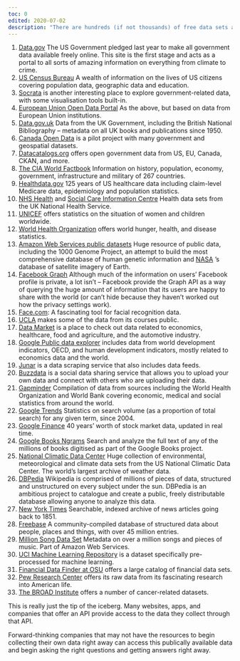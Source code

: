 ```yaml
---
toc: 0
edited: 2020-07-02
description: "There are hundreds (if not thousands) of free data sets available, ready to be used and analyzed by anyone willing to look for them.  Below is a list of some of the most globally interesting I’ve come across, but there are many, many more in many different niches."
---
```

1. [Data.gov](http://data.gov/) The US Government pledged last year to make all government data available freely online. This site is the first stage and acts as a portal to all sorts of amazing information on everything from climate to crime.
1. [US Census Bureau](http://www.census.gov/data.html) A wealth of information on the lives of US citizens covering population data, geographic data and education.
1. [Socrata](http://www.socrata.com/discover/) is another interesting place to explore government-related data, with some visualisation tools built-in.
1. [European Union Open Data Portal](http://open-data.europa.eu/en/data/) As the above, but based on data from European Union institutions.
1. [Data.gov.uk](http://data.gov.uk/) Data from the UK Government, including the British National Bibliography – metadata on all UK books and publications since 1950.
1. [Canada Open Data](http://www.data.gc.ca/) is a pilot project with many government and geospatial datasets.
1. [Datacatalogs.org](http://opengovernmentdata.org/data/) offers open government data from US, EU, Canada, CKAN, and more.
1. [The CIA World Factbook](https://www.cia.gov/library/publications/the-world-factbook/) Information on history, population, economy, government, infrastructure and military of 267 countries.
1. [Healthdata.gov](https://www.healthdata.gov/) 125 years of US healthcare data including claim-level Medicare data, epidemiology and population statistics.
1. [NHS Health](http://www.forbes.com/health/) and [Social Care Information Centre](http://www.hscic.gov.uk/home) Health data sets from the UK National Health Service.
1. [UNICEF](http://www.unicef.org/statistics/) offers statistics on the situation of women and children worldwide.
1. [World Health Organization](http://www.who.int/en/) offers world hunger, health, and disease statistics.
1. [Amazon Web Services public datasets](http://aws.amazon.com/datasets) Huge resource of public data, including the 1000 Genome Project, an attempt to build the most comprehensive database of human genetic information and [NASA](/companies/nasa/) ’s database of satellite imagery of Earth.
1. [Facebook Graph](https://developers.facebook.com/docs/graph-api) Although much of the information on users’ Facebook profile is private, a lot isn’t – Facebook provide the Graph API as a way of querying the huge amount of information that its users are happy to share with the world (or can’t hide because they haven’t worked out how the privacy settings work).
1. [Face.com](http://face.com/): A fascinating tool for facial recognition data.
1. [UCLA](http://www.stat.ucla.edu/data/) makes some of the data from its courses public.
1. [Data Market](http://datamarket.com/) is a place to check out  data related to economics, healthcare, food and agriculture, and the automotive industry.
1. [Google Public data explorer](http://www.google.com/publicdata/directory) includes data from world development indicators, OECD, and human development indicators, mostly related to economics data and the world.
2. [Junar](http://www.junar.com/) is a data scraping service that also includes data feeds.
2. [Buzzdata](http://buzzdata.com/content/) is a social data sharing service that allows you to upload your own data and connect with others who are uploading their data.
2. [Gapminder](http://www.gapminder.org/data/) Compilation of data from sources including the World Health Organization and World Bank covering economic, medical and social statistics from around the world.
2. [Google Trends](http://www.google.com/trends/explore) Statistics on search volume (as a proportion of total search) for any given term, since 2004.
2. [Google Finance](https://www.google.com/finance) 40 years’ worth of stock market data, updated in real time.
2. [Google Books Ngrams](http://storage.googleapis.com/books/ngrams/books/datasetsv2.html) Search and analyze the full text of any of the millions of books digitised as part of the Google Books project.
2. [National Climatic Data Center](http://www.ncdc.noaa.gov/data-access/quick-links#loc-clim) Huge collection of environmental, meteorological and climate data sets from the US National Climatic Data Center. The world’s largest archive of weather data.
2. [DBPedia](http://wiki.dbpedia.org/) Wikipedia is comprised of millions of pieces of data, structured and unstructured on every subject under the sun. DBPedia is an ambitious project to catalogue and create a public, freely distributable database allowing anyone to analyze this data.
2. [New York Times](http://developer.nytimes.com/docs) Searchable, indexed archive of news articles going back to 1851.
2. [Freebase](http://www.freebase.com/) A community-compiled database of structured data about people, places and things, with over 45 million entries.
3. [Million Song Data Set](http://aws.amazon.com/datasets/6468931156960467) Metadata on over a million songs and pieces of music. Part of Amazon Web Services.
3. [UCI Machine Learning Repository](http://archive.ics.uci.edu/ml/index.html) is a dataset specifically pre-processed for machine learning.
3. [Financial Data Finder at OSU](http://fisher.osu.edu/fin/fdf/osudata.htm) offers a large catalog of financial data sets.
3. [Pew Research Center](http://www.pewinternet.org/datasets/) offers its raw data from its fascinating research into American life.
3. [The BROAD Institute](http://www.broadinstitute.org/cgi-bin/cancer/datasets.cgi) offers a number of cancer-related datasets.

This is really just the tip of the iceberg. Many websites, apps, and companies that offer an API provide access to the data they collect through that API.

Forward-thinking companies that may not have the resources to begin collecting their own data right away can access this publically available data and begin asking the right questions and getting answers right away.
